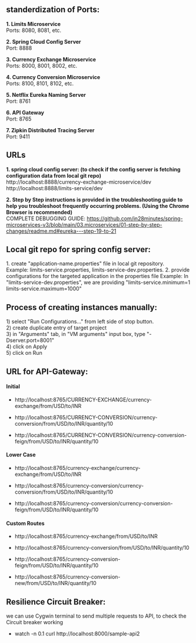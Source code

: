 
<h2><b>standerdization of Ports:</b></h2>
<p>
<b>1. Limits Microservice</b><br>
Ports: 8080, 8081, etc.

<b>2. Spring Cloud Config Server</b><br>
Port: 8888

<b>3. Currency Exchange Microservice</b><br>
Ports: 8000, 8001, 8002, etc.

<b>4. Currency Conversion Microservice</b><br>
Ports: 8100, 8101, 8102, etc.

<b>5. Netflix Eureka Naming Server</b><br>
Port: 8761

<b>6. API Gateway</b><br>
Port: 8765

<b>7. Zipkin Distributed Tracing Server</b><br>
Port: 9411  
</p>
<h2>URLs</h2>
<p>
<b>1. spring cloud config server: (to check if the config server is fetching configuration data from local git repo)</b><br>
http://localhost:8888/currency-exchange-microservice/dev <br>
http://localhost:8888/limits-service/dev

<b>2. Step by Step instructions is provided in the troubleshooting guide to help you troubleshoot frequently occurring problems.
(Using the Chrome Browser is recommended)</b><br>
COMPLETE DEBUGGING GUIDE: https://github.com/in28minutes/spring-microservices-v3/blob/main/03.microservices/01-step-by-step-changes/readme.md#eureka---step-19-to-21 
</p>

<h2> Local git repo for spring config server: </h2>
<p>
 1. create "application-name.properties" file in local git repository.<br>
    Example: limits-service.properties, limits-service-dev.properties.
 2. provide configurations for the targeted application in the properties file
    Example: In "limits-service-dev.properties", we are providing "limits-service.minimum=1
limits-service.maximum=1000"
</p>

<h2>Process of creating instances manually: </h2>
<p>
1) select "Run Configurations..." from left side of stop button.<br>
2) create duplicate entry of target project<br>
3) in "Arguments" tab, in "VM arguments" input box, type "-Dserver.port=8001"<br>
4) click on Apply<br>
5) click on Run
</p>

<h2> URL for API-Gateway: </h2>
<p>
 <h4> Initial </h4>

- http://localhost:8765/CURRENCY-EXCHANGE/currency-exchange/from/USD/to/INR

- http://localhost:8765/CURRENCY-CONVERSION/currency-conversion/from/USD/to/INR/quantity/10

- http://localhost:8765/CURRENCY-CONVERSION/currency-conversion-feign/from/USD/to/INR/quantity/10



<h4> Lower Case </h4>

- http://localhost:8765/currency-exchange/currency-exchange/from/USD/to/INR

- http://localhost:8765/currency-conversion/currency-conversion/from/USD/to/INR/quantity/10

- http://localhost:8765/currency-conversion/currency-conversion-feign/from/USD/to/INR/quantity/10



<h4> Custom Routes </h4>

- http://localhost:8765/currency-exchange/from/USD/to/INR

- http://localhost:8765/currency-conversion/from/USD/to/INR/quantity/10

- http://localhost:8765/currency-conversion-feign/from/USD/to/INR/quantity/10

- http://localhost:8765/currency-conversion-new/from/USD/to/INR/quantity/10
</p>

<h2> Resilience Circuit Breaker: </h2>
<p>
 <p> we can use Cygwin terminal to send multiple requests to API, to check the Circuit breaker working </p>
 
- watch -n 0.1 curl http://localhost:8000/sample-api2
</p>


